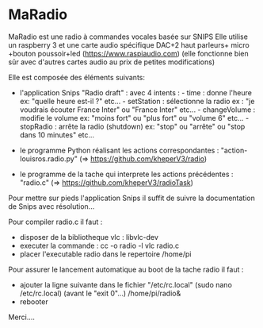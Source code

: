 # MaRadio

MaRadio est une radio à commandes vocales basée sur SNIPS
Elle utilise un raspberry 3 et une carte audio spécifique DAC+2 haut parleurs+ micro +bouton poussoir+led (https://www.raspiaudio.com)
(elle fonctionne bien sûr avec d'autres cartes audio au prix de petites modifications)

Elle est composée des éléments suivants:
- l'application Snips "Radio draft" :
avec 4 intents :
          - time : donne l'heure     ex: "quelle heure est-il ?" etc...
          - setStation : sélectionne la radio  ex : "je voudrais écouter France Inter" ou "France Inter" etc...
          - changeVolume : modifie le volume  ex: "moins fort" ou "plus fort" ou "volume 6" etc...
          - stopRadio : arrête la radio (shutdown)  ex: "stop" ou "arrête" ou "stop dans 10 minutes" etc...

- le programme Python réalisant les actions correspondantes : "action-louisros.radio.py" (=> https://github.com/kheperV3/radio)
- le programme de la tache qui interprete les actions précédentes : "radio.c" (=> https://github.com/kheperV3/radioTask)

Pour mettre sur pieds l'application Snips il suffit de suivre la documentation de Snips avec résolution...

Pour compiler radio.c il faut :
- disposer de la bibliotheque vlc : libvlc-dev
- executer la commande : cc -o radio -l vlc radio.c
- placer l'executable radio dans le repertoire /home/pi

Pour assurer le lancement automatique au boot de la tache radio il faut :
- ajouter la ligne suivante dans le fichier "/etc/rc.local" (sudo nano /etc/rc.local) (avant le "exit 0"...)
      /home/pi/radio&
- rebooter

Merci....

